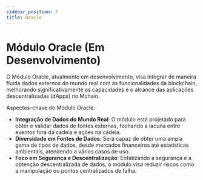 ```yaml
---
sidebar_position: 7
title: Oracle
---
```


# Módulo Oracle (Em Desenvolvimento)

O Módulo Oracle, atualmente em desenvolvimento, visa integrar de maneira fluida dados externos do mundo real com as funcionalidades da blockchain, melhorando significativamente as capacidades e o alcance das aplicações descentralizadas (dApps) no Mchain.

Aspectos-chave do Módulo Oracle:

- **Integração de Dados do Mundo Real**: O módulo está projetado para obter e validar dados de fontes externas, fechando a lacuna entre eventos fora da cadeia e ações na cadeia.
- **Diversidade em Fontes de Dados**: Será capaz de obter uma ampla gama de tipos de dados, desde mercados financeiros até estatísticas ambientais, atendendo a vários casos de uso.
- **Foco em Segurança e Descentralização**: Enfatizando a segurança e a obtenção descentralizada de dados, o módulo visa reduzir riscos como a manipulação ou pontos centralizados de falha.
